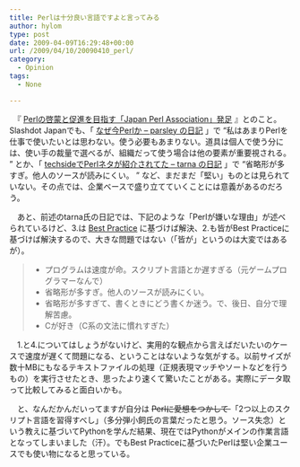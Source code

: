 ```yaml
---
title: Perlは十分良い言語ですよと言ってみる
author: hylom
type: post
date: 2009-04-09T16:29:48+00:00
url: /2009/04/10/20090410_perl/
category:
  - Opinion
tags:
  - None

---
```

　『   [Perlの啓蒙と促進を目指す「Japan Perl Association」発足][1] 』とのこと。Slashdot Japanでも、「   [なぜ今Perlか &#8211; parsley の日記][2] 」で   <q>私はあまりPerlを仕事で使いたいとは思わない。使う必要もあまりない。道具は個人で使う分には、使い手の裁量で選べるが、組織だって使う場合は他の要素が重要視される。 </q> とか、「   [techsideでPerlネタが紹介されてた &#8211; tarna の日記][3] 」で   <q>省略形が多すぎ。他人のソースが読みにくい。 </q> など、まだまだ「堅い」ものとは見られていない。その点では、企業ベースで盛り立てていくことには意義があるのだろう。

　あと、前述のtarna氏の日記では、下記のような「Perlが嫌いな理由」が述べられているけど、3.は   [Best Practice][4] に基づけば解決、2.も皆がBest Practiceに基づけば解決するので、大きな問題ではない（「皆が」というのは大変ではあるが）。

<blockquote cite="http://slashdot.jp/~tarna/journal/472605">
  <ul>
    <li>
      プログラムは速度が命。スクリプト言語とか遅すぎる（元ゲームプログラマーなんで）
    </li>
    <li>
      省略形が多すぎ。他人のソースが読みにくい。
    </li>
    <li>
      省略形が多すぎて、書くときにどう書くか迷う。で、後日、自分で理解苦慮。
    </li>
    <li>
      Cが好き（C系の文法に慣れすぎた）
    </li>
  </ul>
</blockquote>

　1.と4.についてはしょうがないけど、実用的な観点から言えばだいたいのケースで速度が遅くて問題になる、ということはないような気がする。以前サイズが数十MBにもなるテキストファイルの処理（正規表現マッチやソートなどを行うもの）を実行させたとき、思ったより速くて驚いたことがある。実際にデータ取って比較してみると面白いかも。

　と、なんだかんだいってますが自分は <strike> Perlに愛想をつかして </strike> 「2つ以上のスクリプト言語を習得すべし」（多分弾小飼氏の言葉だったと思う。ソース失念）という教えに基づいてPythonを学んだ結果、現在ではPythonがメインの作業言語となってしまいました（汗）。でもBest Practiceに基づいたPerlは堅い企業ユースでも使い物になると思っている。

 [1]: http://slashdot.jp/developers/article.pl?sid=09/04/09/163245
 [2]: http://slashdot.jp/~parsley/journal/472592
 [3]: http://slashdot.jp/~tarna/journal/472605
 [4]: http://blog.livedoor.jp/dankogai/archives/50003309.html
